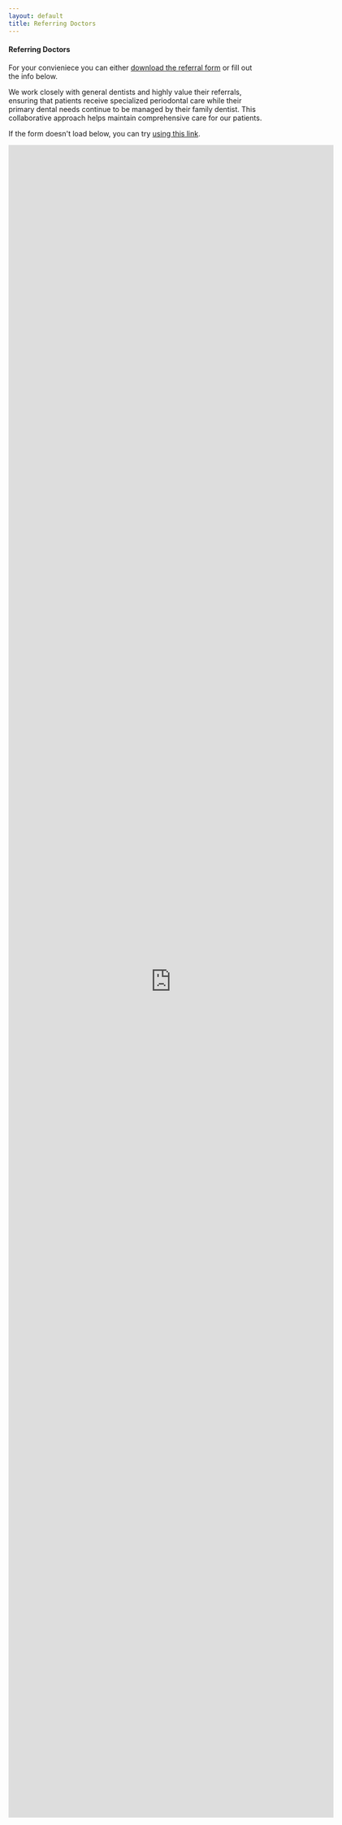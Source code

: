 ```yaml
---
layout: default
title: Referring Doctors
---
```


<h4>Referring Doctors</h4>
<p>For your convieniece you can either <a class="one" href="/periodontist/referrals/000-Referral-to-Periodontist-Dr-Roy-Perio-Dental.pdf">download the referral form</a> or fill out the info below.</p>

<p>We work closely with general dentists and highly value their referrals, ensuring that patients receive specialized periodontal care while their primary dental needs continue to be managed by their family dentist. This collaborative approach helps maintain comprehensive care for our patients.</p>

<p>If the form doesn't load below, you can try <a class="one" href="https://docs.google.com/forms/d/e/1FAIpQLScKquD6tpY_y4PWwPHIey7DtcWyZu5zJdr6Dofi8n7x_VcVwA/viewform?embedded=true">using this link</a>.</p>

<iframe src="https://docs.google.com/forms/d/e/1FAIpQLScKquD6tpY_y4PWwPHIey7DtcWyZu5zJdr6Dofi8n7x_VcVwA/viewform?embedded=true" width="640" height="3295" frameborder="0" marginheight="0" marginwidth="0">Loading…</iframe>

